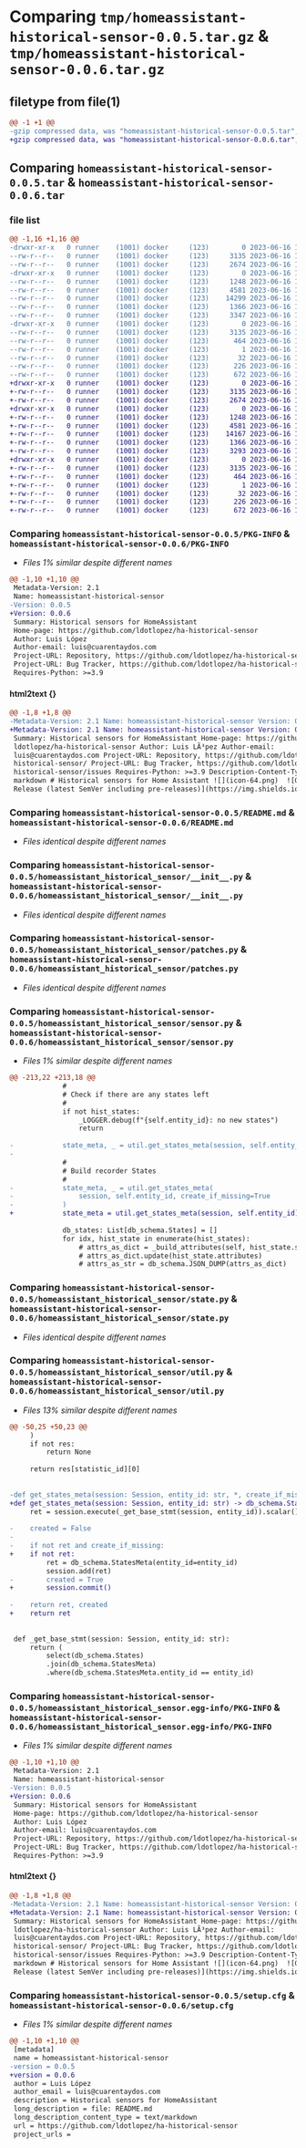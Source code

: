 # Comparing `tmp/homeassistant-historical-sensor-0.0.5.tar.gz` & `tmp/homeassistant-historical-sensor-0.0.6.tar.gz`

## filetype from file(1)

```diff
@@ -1 +1 @@
-gzip compressed data, was "homeassistant-historical-sensor-0.0.5.tar", last modified: Fri Jun 16 17:13:10 2023, max compression
+gzip compressed data, was "homeassistant-historical-sensor-0.0.6.tar", last modified: Fri Jun 16 17:49:08 2023, max compression
```

## Comparing `homeassistant-historical-sensor-0.0.5.tar` & `homeassistant-historical-sensor-0.0.6.tar`

### file list

```diff
@@ -1,16 +1,16 @@
-drwxr-xr-x   0 runner    (1001) docker     (123)        0 2023-06-16 17:13:10.251242 homeassistant-historical-sensor-0.0.5/
--rw-r--r--   0 runner    (1001) docker     (123)     3135 2023-06-16 17:13:10.251242 homeassistant-historical-sensor-0.0.5/PKG-INFO
--rw-r--r--   0 runner    (1001) docker     (123)     2674 2023-06-16 17:13:00.000000 homeassistant-historical-sensor-0.0.5/README.md
-drwxr-xr-x   0 runner    (1001) docker     (123)        0 2023-06-16 17:13:10.251242 homeassistant-historical-sensor-0.0.5/homeassistant_historical_sensor/
--rw-r--r--   0 runner    (1001) docker     (123)     1248 2023-06-16 17:13:00.000000 homeassistant-historical-sensor-0.0.5/homeassistant_historical_sensor/__init__.py
--rw-r--r--   0 runner    (1001) docker     (123)     4581 2023-06-16 17:13:00.000000 homeassistant-historical-sensor-0.0.5/homeassistant_historical_sensor/patches.py
--rw-r--r--   0 runner    (1001) docker     (123)    14299 2023-06-16 17:13:00.000000 homeassistant-historical-sensor-0.0.5/homeassistant_historical_sensor/sensor.py
--rw-r--r--   0 runner    (1001) docker     (123)     1366 2023-06-16 17:13:00.000000 homeassistant-historical-sensor-0.0.5/homeassistant_historical_sensor/state.py
--rw-r--r--   0 runner    (1001) docker     (123)     3347 2023-06-16 17:13:00.000000 homeassistant-historical-sensor-0.0.5/homeassistant_historical_sensor/util.py
-drwxr-xr-x   0 runner    (1001) docker     (123)        0 2023-06-16 17:13:10.251242 homeassistant-historical-sensor-0.0.5/homeassistant_historical_sensor.egg-info/
--rw-r--r--   0 runner    (1001) docker     (123)     3135 2023-06-16 17:13:10.000000 homeassistant-historical-sensor-0.0.5/homeassistant_historical_sensor.egg-info/PKG-INFO
--rw-r--r--   0 runner    (1001) docker     (123)      464 2023-06-16 17:13:10.000000 homeassistant-historical-sensor-0.0.5/homeassistant_historical_sensor.egg-info/SOURCES.txt
--rw-r--r--   0 runner    (1001) docker     (123)        1 2023-06-16 17:13:10.000000 homeassistant-historical-sensor-0.0.5/homeassistant_historical_sensor.egg-info/dependency_links.txt
--rw-r--r--   0 runner    (1001) docker     (123)       32 2023-06-16 17:13:10.000000 homeassistant-historical-sensor-0.0.5/homeassistant_historical_sensor.egg-info/top_level.txt
--rw-r--r--   0 runner    (1001) docker     (123)      226 2023-06-16 17:13:00.000000 homeassistant-historical-sensor-0.0.5/pyproject.toml
--rw-r--r--   0 runner    (1001) docker     (123)      672 2023-06-16 17:13:10.251242 homeassistant-historical-sensor-0.0.5/setup.cfg
+drwxr-xr-x   0 runner    (1001) docker     (123)        0 2023-06-16 17:49:08.788144 homeassistant-historical-sensor-0.0.6/
+-rw-r--r--   0 runner    (1001) docker     (123)     3135 2023-06-16 17:49:08.788144 homeassistant-historical-sensor-0.0.6/PKG-INFO
+-rw-r--r--   0 runner    (1001) docker     (123)     2674 2023-06-16 17:48:57.000000 homeassistant-historical-sensor-0.0.6/README.md
+drwxr-xr-x   0 runner    (1001) docker     (123)        0 2023-06-16 17:49:08.788144 homeassistant-historical-sensor-0.0.6/homeassistant_historical_sensor/
+-rw-r--r--   0 runner    (1001) docker     (123)     1248 2023-06-16 17:48:57.000000 homeassistant-historical-sensor-0.0.6/homeassistant_historical_sensor/__init__.py
+-rw-r--r--   0 runner    (1001) docker     (123)     4581 2023-06-16 17:48:57.000000 homeassistant-historical-sensor-0.0.6/homeassistant_historical_sensor/patches.py
+-rw-r--r--   0 runner    (1001) docker     (123)    14167 2023-06-16 17:48:57.000000 homeassistant-historical-sensor-0.0.6/homeassistant_historical_sensor/sensor.py
+-rw-r--r--   0 runner    (1001) docker     (123)     1366 2023-06-16 17:48:57.000000 homeassistant-historical-sensor-0.0.6/homeassistant_historical_sensor/state.py
+-rw-r--r--   0 runner    (1001) docker     (123)     3293 2023-06-16 17:48:57.000000 homeassistant-historical-sensor-0.0.6/homeassistant_historical_sensor/util.py
+drwxr-xr-x   0 runner    (1001) docker     (123)        0 2023-06-16 17:49:08.788144 homeassistant-historical-sensor-0.0.6/homeassistant_historical_sensor.egg-info/
+-rw-r--r--   0 runner    (1001) docker     (123)     3135 2023-06-16 17:49:08.000000 homeassistant-historical-sensor-0.0.6/homeassistant_historical_sensor.egg-info/PKG-INFO
+-rw-r--r--   0 runner    (1001) docker     (123)      464 2023-06-16 17:49:08.000000 homeassistant-historical-sensor-0.0.6/homeassistant_historical_sensor.egg-info/SOURCES.txt
+-rw-r--r--   0 runner    (1001) docker     (123)        1 2023-06-16 17:49:08.000000 homeassistant-historical-sensor-0.0.6/homeassistant_historical_sensor.egg-info/dependency_links.txt
+-rw-r--r--   0 runner    (1001) docker     (123)       32 2023-06-16 17:49:08.000000 homeassistant-historical-sensor-0.0.6/homeassistant_historical_sensor.egg-info/top_level.txt
+-rw-r--r--   0 runner    (1001) docker     (123)      226 2023-06-16 17:48:57.000000 homeassistant-historical-sensor-0.0.6/pyproject.toml
+-rw-r--r--   0 runner    (1001) docker     (123)      672 2023-06-16 17:49:08.788144 homeassistant-historical-sensor-0.0.6/setup.cfg
```

### Comparing `homeassistant-historical-sensor-0.0.5/PKG-INFO` & `homeassistant-historical-sensor-0.0.6/PKG-INFO`

 * *Files 1% similar despite different names*

```diff
@@ -1,10 +1,10 @@
 Metadata-Version: 2.1
 Name: homeassistant-historical-sensor
-Version: 0.0.5
+Version: 0.0.6
 Summary: Historical sensors for HomeAssistant
 Home-page: https://github.com/ldotlopez/ha-historical-sensor
 Author: Luis López
 Author-email: luis@cuarentaydos.com
 Project-URL: Repository, https://github.com/ldotlopez/ha-historical-sensor/
 Project-URL: Bug Tracker, https://github.com/ldotlopez/ha-historical-sensor/issues
 Requires-Python: >=3.9
```

#### html2text {}

```diff
@@ -1,8 +1,8 @@
-Metadata-Version: 2.1 Name: homeassistant-historical-sensor Version: 0.0.5
+Metadata-Version: 2.1 Name: homeassistant-historical-sensor Version: 0.0.6
 Summary: Historical sensors for HomeAssistant Home-page: https://github.com/
 ldotlopez/ha-historical-sensor Author: Luis LÃ³pez Author-email:
 luis@cuarentaydos.com Project-URL: Repository, https://github.com/ldotlopez/ha-
 historical-sensor/ Project-URL: Bug Tracker, https://github.com/ldotlopez/ha-
 historical-sensor/issues Requires-Python: >=3.9 Description-Content-Type: text/
 markdown # Historical sensors for Home Assistant ![](icon-64.png)  ![GitHub
 Release (latest SemVer including pre-releases)](https://img.shields.io/github/
```

### Comparing `homeassistant-historical-sensor-0.0.5/README.md` & `homeassistant-historical-sensor-0.0.6/README.md`

 * *Files identical despite different names*

### Comparing `homeassistant-historical-sensor-0.0.5/homeassistant_historical_sensor/__init__.py` & `homeassistant-historical-sensor-0.0.6/homeassistant_historical_sensor/__init__.py`

 * *Files identical despite different names*

### Comparing `homeassistant-historical-sensor-0.0.5/homeassistant_historical_sensor/patches.py` & `homeassistant-historical-sensor-0.0.6/homeassistant_historical_sensor/patches.py`

 * *Files identical despite different names*

### Comparing `homeassistant-historical-sensor-0.0.5/homeassistant_historical_sensor/sensor.py` & `homeassistant-historical-sensor-0.0.6/homeassistant_historical_sensor/sensor.py`

 * *Files 1% similar despite different names*

```diff
@@ -213,22 +213,18 @@
             #
             # Check if there are any states left
             #
             if not hist_states:
                 _LOGGER.debug(f"{self.entity_id}: no new states")
                 return
 
-            state_meta, _ = util.get_states_meta(session, self.entity_id)
-
             #
             # Build recorder States
             #
-            state_meta, _ = util.get_states_meta(
-                session, self.entity_id, create_if_missing=True
-            )
+            state_meta = util.get_states_meta(session, self.entity_id)
 
             db_states: List[db_schema.States] = []
             for idx, hist_state in enumerate(hist_states):
                 # attrs_as_dict = _build_attributes(self, hist_state.state)
                 # attrs_as_dict.update(hist_state.attributes)
                 # attrs_as_str = db_schema.JSON_DUMP(attrs_as_dict)
```

### Comparing `homeassistant-historical-sensor-0.0.5/homeassistant_historical_sensor/state.py` & `homeassistant-historical-sensor-0.0.6/homeassistant_historical_sensor/state.py`

 * *Files identical despite different names*

### Comparing `homeassistant-historical-sensor-0.0.5/homeassistant_historical_sensor/util.py` & `homeassistant-historical-sensor-0.0.6/homeassistant_historical_sensor/util.py`

 * *Files 13% similar despite different names*

```diff
@@ -50,25 +50,23 @@
     )
     if not res:
         return None
 
     return res[statistic_id][0]
 
 
-def get_states_meta(session: Session, entity_id: str, *, create_if_missing=False):
+def get_states_meta(session: Session, entity_id: str) -> db_schema.StatesMeta:
     ret = session.execute(_get_base_stmt(session, entity_id)).scalar()
 
-    created = False
-
-    if not ret and create_if_missing:
+    if not ret:
         ret = db_schema.StatesMeta(entity_id=entity_id)
         session.add(ret)
-        created = True
+        session.commit()
 
-    return ret, created
+    return ret
 
 
 def _get_base_stmt(session: Session, entity_id: str):
     return (
         select(db_schema.States)
         .join(db_schema.StatesMeta)
         .where(db_schema.StatesMeta.entity_id == entity_id)
```

### Comparing `homeassistant-historical-sensor-0.0.5/homeassistant_historical_sensor.egg-info/PKG-INFO` & `homeassistant-historical-sensor-0.0.6/homeassistant_historical_sensor.egg-info/PKG-INFO`

 * *Files 1% similar despite different names*

```diff
@@ -1,10 +1,10 @@
 Metadata-Version: 2.1
 Name: homeassistant-historical-sensor
-Version: 0.0.5
+Version: 0.0.6
 Summary: Historical sensors for HomeAssistant
 Home-page: https://github.com/ldotlopez/ha-historical-sensor
 Author: Luis López
 Author-email: luis@cuarentaydos.com
 Project-URL: Repository, https://github.com/ldotlopez/ha-historical-sensor/
 Project-URL: Bug Tracker, https://github.com/ldotlopez/ha-historical-sensor/issues
 Requires-Python: >=3.9
```

#### html2text {}

```diff
@@ -1,8 +1,8 @@
-Metadata-Version: 2.1 Name: homeassistant-historical-sensor Version: 0.0.5
+Metadata-Version: 2.1 Name: homeassistant-historical-sensor Version: 0.0.6
 Summary: Historical sensors for HomeAssistant Home-page: https://github.com/
 ldotlopez/ha-historical-sensor Author: Luis LÃ³pez Author-email:
 luis@cuarentaydos.com Project-URL: Repository, https://github.com/ldotlopez/ha-
 historical-sensor/ Project-URL: Bug Tracker, https://github.com/ldotlopez/ha-
 historical-sensor/issues Requires-Python: >=3.9 Description-Content-Type: text/
 markdown # Historical sensors for Home Assistant ![](icon-64.png)  ![GitHub
 Release (latest SemVer including pre-releases)](https://img.shields.io/github/
```

### Comparing `homeassistant-historical-sensor-0.0.5/setup.cfg` & `homeassistant-historical-sensor-0.0.6/setup.cfg`

 * *Files 1% similar despite different names*

```diff
@@ -1,10 +1,10 @@
 [metadata]
 name = homeassistant-historical-sensor
-version = 0.0.5
+version = 0.0.6
 author = Luis López
 author_email = luis@cuarentaydos.com
 description = Historical sensors for HomeAssistant
 long_description = file: README.md
 long_description_content_type = text/markdown
 url = https://github.com/ldotlopez/ha-historical-sensor
 project_urls =
```

